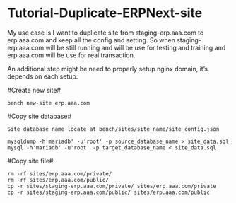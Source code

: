 # Tutorial-Duplicate-ERPNext-site

My use case is I want to duplicate site from staging-erp.aaa.com to erp.aaa.com and keep all the config and setting. So when staging-erp.aaa.com will be still running and will be use for testing and training and erp.aaa.com will be use for real transaction.

An additional step might be need to properly setup nginx domain, it’s depends on each setup.

#Create new site#
```
bench new-site erp.aaa.com
```

#Copy site database#
```
Site database name locate at bench/sites/site_name/site_config.json
```
```
mysqldump -h'mariadb' -u'root' -p source_database_name > site_data.sql
mysql -h'mariadb' -u'root' -p target_database_name < site_data.sql
```

#Copy site file#
```
rm -rf sites/erp.aaa.com/private/
rm -rf sites/erp.aaa.com/public/
cp -r sites/staging-erp.aaa.com/private/ sites/erp.aaa.com/private
cp -r sites/staging-erp.aaa.com/public/ sites/erp.aaa.com/public
```
